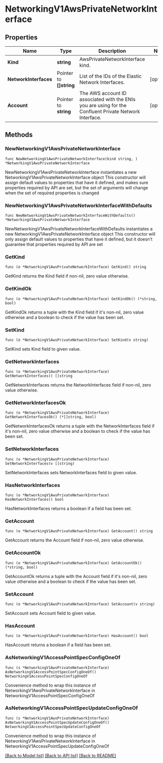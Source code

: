 # NetworkingV1AwsPrivateNetworkInterface

## Properties

Name | Type | Description | Notes
------------ | ------------- | ------------- | -------------
**Kind** | **string** | AwsPrivateNetworkInterface kind. | 
**NetworkInterfaces** | Pointer to **[]string** | List of the IDs of the Elastic Network Interfaces. | [optional] 
**Account** | Pointer to **string** | The AWS account ID associated with the ENIs you are using for the Confluent Private Network Interface. | [optional] 

## Methods

### NewNetworkingV1AwsPrivateNetworkInterface

`func NewNetworkingV1AwsPrivateNetworkInterface(kind string, ) *NetworkingV1AwsPrivateNetworkInterface`

NewNetworkingV1AwsPrivateNetworkInterface instantiates a new NetworkingV1AwsPrivateNetworkInterface object
This constructor will assign default values to properties that have it defined,
and makes sure properties required by API are set, but the set of arguments
will change when the set of required properties is changed

### NewNetworkingV1AwsPrivateNetworkInterfaceWithDefaults

`func NewNetworkingV1AwsPrivateNetworkInterfaceWithDefaults() *NetworkingV1AwsPrivateNetworkInterface`

NewNetworkingV1AwsPrivateNetworkInterfaceWithDefaults instantiates a new NetworkingV1AwsPrivateNetworkInterface object
This constructor will only assign default values to properties that have it defined,
but it doesn't guarantee that properties required by API are set

### GetKind

`func (o *NetworkingV1AwsPrivateNetworkInterface) GetKind() string`

GetKind returns the Kind field if non-nil, zero value otherwise.

### GetKindOk

`func (o *NetworkingV1AwsPrivateNetworkInterface) GetKindOk() (*string, bool)`

GetKindOk returns a tuple with the Kind field if it's non-nil, zero value otherwise
and a boolean to check if the value has been set.

### SetKind

`func (o *NetworkingV1AwsPrivateNetworkInterface) SetKind(v string)`

SetKind sets Kind field to given value.


### GetNetworkInterfaces

`func (o *NetworkingV1AwsPrivateNetworkInterface) GetNetworkInterfaces() []string`

GetNetworkInterfaces returns the NetworkInterfaces field if non-nil, zero value otherwise.

### GetNetworkInterfacesOk

`func (o *NetworkingV1AwsPrivateNetworkInterface) GetNetworkInterfacesOk() (*[]string, bool)`

GetNetworkInterfacesOk returns a tuple with the NetworkInterfaces field if it's non-nil, zero value otherwise
and a boolean to check if the value has been set.

### SetNetworkInterfaces

`func (o *NetworkingV1AwsPrivateNetworkInterface) SetNetworkInterfaces(v []string)`

SetNetworkInterfaces sets NetworkInterfaces field to given value.

### HasNetworkInterfaces

`func (o *NetworkingV1AwsPrivateNetworkInterface) HasNetworkInterfaces() bool`

HasNetworkInterfaces returns a boolean if a field has been set.

### GetAccount

`func (o *NetworkingV1AwsPrivateNetworkInterface) GetAccount() string`

GetAccount returns the Account field if non-nil, zero value otherwise.

### GetAccountOk

`func (o *NetworkingV1AwsPrivateNetworkInterface) GetAccountOk() (*string, bool)`

GetAccountOk returns a tuple with the Account field if it's non-nil, zero value otherwise
and a boolean to check if the value has been set.

### SetAccount

`func (o *NetworkingV1AwsPrivateNetworkInterface) SetAccount(v string)`

SetAccount sets Account field to given value.

### HasAccount

`func (o *NetworkingV1AwsPrivateNetworkInterface) HasAccount() bool`

HasAccount returns a boolean if a field has been set.


### AsNetworkingV1AccessPointSpecConfigOneOf

`func (s *NetworkingV1AwsPrivateNetworkInterface) AsNetworkingV1AccessPointSpecConfigOneOf() NetworkingV1AccessPointSpecConfigOneOf`

Convenience method to wrap this instance of NetworkingV1AwsPrivateNetworkInterface in NetworkingV1AccessPointSpecConfigOneOf

### AsNetworkingV1AccessPointSpecUpdateConfigOneOf

`func (s *NetworkingV1AwsPrivateNetworkInterface) AsNetworkingV1AccessPointSpecUpdateConfigOneOf() NetworkingV1AccessPointSpecUpdateConfigOneOf`

Convenience method to wrap this instance of NetworkingV1AwsPrivateNetworkInterface in NetworkingV1AccessPointSpecUpdateConfigOneOf

[[Back to Model list]](../README.md#documentation-for-models) [[Back to API list]](../README.md#documentation-for-api-endpoints) [[Back to README]](../README.md)


